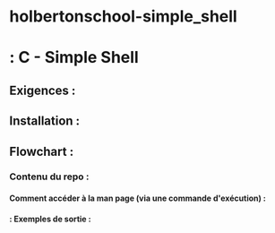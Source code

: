 # holbertonschool-simple_shell

# : C - Simple Shell

## Exigences :

## Installation :

## Flowchart :

### Contenu du repo :

#### Comment accéder à la man page (via une commande d'exécution) :

#### : Exemples de sortie :
